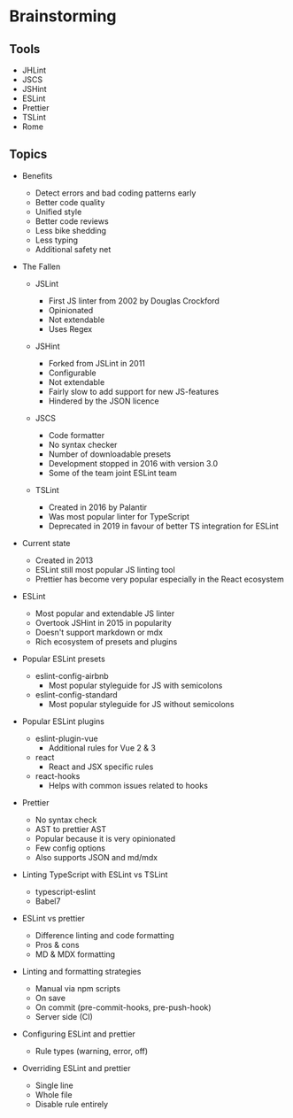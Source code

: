 # Brainstorming

## Tools

* JHLint
* JSCS
* JSHint
* ESLint
* Prettier
* TSLint
* Rome

## Topics

* Benefits
  * Detect errors and bad coding patterns early
  * Better code quality
  * Unified style
  * Better code reviews
  * Less bike shedding
  * Less typing
  * Additional safety net


* The Fallen
  * JSLint
    * First JS linter from 2002 by Douglas Crockford
    * Opinionated
    * Not extendable
    * Uses Regex

  * JSHint
    * Forked from JSLint in 2011
    * Configurable
    * Not extendable
    * Fairly slow to add support for new JS-features
    * Hindered by the JSON licence

  * JSCS
    * Code formatter
    * No syntax checker
    * Number of downloadable presets
    * Development stopped in 2016 with version 3.0
    * Some of the team joint ESLint team

  * TSLint
    * Created in 2016 by Palantir
    * Was most popular linter for TypeScript
    * Deprecated in 2019 in favour of better TS integration for ESLint

* Current state
  * Created in 2013
  * ESLint still most popular JS linting tool
  * Prettier has become very popular especially in the React ecosystem

* ESLint
  * Most popular and extendable JS linter
  * Overtook JSHint in 2015 in popularity
  * Doesn't support markdown or mdx
  * Rich ecosystem of presets and plugins

* Popular ESLint presets
  * eslint-config-airbnb
    * Most popular styleguide for JS with semicolons
  * eslint-config-standard
    * Most popular styleguide for JS without semicolons

* Popular ESLint plugins
  * eslint-plugin-vue
    * Additional rules for Vue 2 & 3
  * react
    * React and JSX specific rules
  * react-hooks
    * Helps with common issues related to hooks


* Prettier
  * No syntax check
  * AST to prettier AST
  * Popular because it is very opinionated
  * Few config options
  * Also supports JSON and md/mdx

* Linting TypeScript with ESLint vs TSLint
  * typescript-eslint
  * Babel7

* ESLint vs prettier
  * Difference linting and code formatting
  * Pros & cons
  * MD & MDX formatting

* Linting and formatting strategies
  * Manual via npm scripts
  * On save
  * On commit (pre-commit-hooks, pre-push-hook)
  * Server side (CI)

* Configuring ESLint and prettier
  * Rule types (warning, error, off)

* Overriding ESLint and prettier
  * Single line
  * Whole file
  * Disable rule entirely

